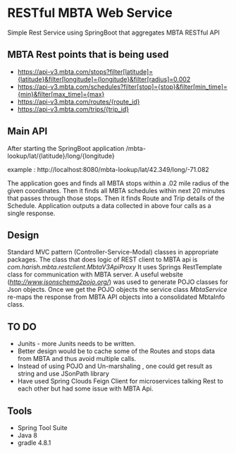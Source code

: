 # RESTful MBTA Web Service
Simple Rest Service using SpringBoot that aggregates MBTA RESTful API

## MBTA Rest points that is being used
- https://api-v3.mbta.com/stops?filter[latitude]={latitude}&filter[longitude]={longitude}&filter[radius]=0.002
- https://api-v3.mbta.com/schedules?filter[stop]={stop}&filter[min_time]={min}&filter[max_time]={max}
- https://api-v3.mbta.com/routes/{route_id}
- https://api-v3.mbta.com/trips/{trip_id}

## Main API
After starting the SpringBoot application
 /mbta-lookup/lat/{latitude}/long/{longitude}

example : http://localhost:8080/mbta-lookup/lat/42.349/long/-71.082

The application goes and finds all MBTA stops within a .02 mile radius of the given coordinates.
Then it finds all MBTA schedules within next 20 minutes that passes through those stops.
Then it finds Route and Trip details of the Schedule.
Application outputs a data collected in above four calls as a single response.

## Design
Standard MVC pattern (Controller-Service-Modal) classes in appropriate packages.
The class that does logic of REST client to MBTA api is *com.harish.mbta.restclient.MbtaV3ApiProxy*
It uses Springs RestTemplate class for communication with MBTA server.  A useful website (*http://www.jsonschema2pojo.org/*)
was used to generate POJO classes for Json objects. Once we get the POJO objects the service class *MbtaService*
re-maps the response from MBTA API objects into a consolidated MbtaInfo class.

## TO DO
- Junits - more Junits needs to be written.
- Better design would be to cache some of the Routes and stops data from MBTA and thus avoid multiple calls.
- Instead of using POJO and Un-marshaling , one could get result as string and use JSonPath library 
- Have used Spring Clouds Feign Client for microservices talking Rest to each other but had some issue with MBTA Api.

## Tools
- Spring Tool Suite
- Java 8
- gradle 4.8.1





